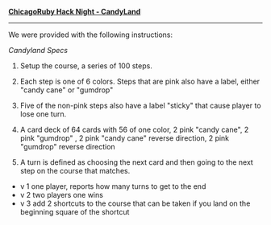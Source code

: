 [**ChicagoRuby Hack Night - CandyLand**](http://www.meetup.com/ChicagoRuby/events/200296872/)

------------------------

We were provided with the following instructions:

*Candyland Specs*

1. Setup the course, a series of 100 steps.

2. Each step is one of 6 colors.   Steps that are pink also have a label, either  "candy cane" or "gumdrop"

3. Five of the non-pink steps also have a label "sticky" that cause player to lose one turn.

4. A card deck of 64 cards with 56 of one color, 2 pink "candy cane", 2 pink "gumdrop" , 2 pink "candy cane" reverse direction, 2 pink "gumdrop" reverse direction 

5. A turn is defined as choosing the next card and then going to the next step on the course that matches.  

- v 1 one player, reports how many turns to get to the end 
- v 2 two players one wins 
- v 3 add 2 shortcuts to the course that can be taken if you land on the beginning square of the shortcut
